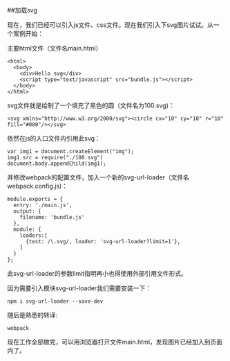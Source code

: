 ##加载svg

现在，我们已经可以引入js文件、css文件。现在我们引入下svg图片试试。从一个案例开始：

主要html文件（文件名main.html）

    <html>
      <body>
        <div>Hello svg</div>
        <script type="text/javascript" src="bundle.js"></script>
      </body>
    </html>
    

svg文件就是绘制了一个填充了黑色的圆（文件名为100.svg)：
    
    <svg xmlns="http://www.w3.org/2000/svg"><circle cx="10" cy="10" r="10" fill="#000"/></svg>
    
依然在js的入口文件内引用此svg：

    var img1 = document.createElement("img");
    img1.src = require("./100.svg")
    document.body.appendChild(img1);
    
并修改webpack的配置文件，加入一个新的svg-url-loader（文件名webpack.config.js)：
 
    module.exports = {
      entry: './main.js',
      output: {
        filename: 'bundle.js'
      },
      module: {
        loaders:[
          {test: /\.svg/, loader: 'svg-url-loader?limit=1'},
        ]
      }
    };

此svg-url-loader的参数limit指明再小也得使用外部引用文件形式。

因为需要引入模块svg-url-loader我们需要安装一下：

    npm i svg-url-loader --save-dev
    
随后是熟悉的转译:

    webpack
    
现在工作全部做完，可以用浏览器打开文件main.html，发现图片已经加入到页面内了。


